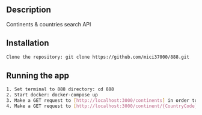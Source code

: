 ## Description

Continents & countries search API

## Installation

```bash
Clone the repository: git clone https://github.com/mici37000/888.git

```

## Running the app

```bash
1. Set terminal to 888 directory: cd 888
2. Start docker: docker-compose up
3. Make a GET request to [http://localhost:3000/continents] in order to fetch continents
4. Make a GET request to [http://localhost:3000/continent/{CountryCode}] for example [http://localhost:3000/continent/AS]
```